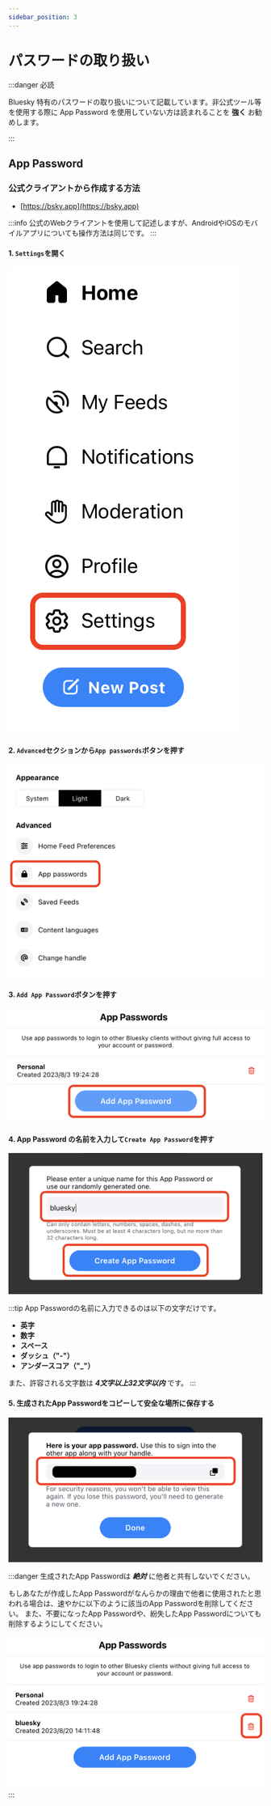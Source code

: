 ```yaml
---
sidebar_position: 3
---
```


# パスワードの取り扱い

:::danger 必読

Bluesky 特有のパスワードの取り扱いについて記載しています。非公式ツール等を使用する際に App Password を使用していない方は読まれることを **強く** お勧めします。

:::

## App Password

### 公式クライアントから作成する方法

- [https://bsky.app](https://bsky.app)

:::info
公式のWebクライアントを使用して記述しますが、AndroidやiOSのモバイルアプリについても操作方法は同じです。
:::

#### 1. `Settings`を開く

![AppPasswords0](../walks/img/password/app_password_web_0.png)

#### 2. `Advanced`セクションから`App passwords`ボタンを押す

![AppPasswords1](../walks/img/password/app_password_web_1.png)

#### 3. `Add App Password`ボタンを押す

![AppPasswords2](../walks/img/password/app_password_web_2.png)

#### 4. App Password の名前を入力して`Create App Password`を押す

![AppPasswords3](../walks/img/password/app_password_web_3.png)

:::tip
App Passwordの名前に入力できるのは以下の文字だけです。

- **英字**
- **数字**
- **スペース**
- **ダッシュ（"-"）**
- **アンダースコア（"_"）**

また、許容される文字数は **_4文字以上32文字以内_** です。
:::

#### 5. 生成されたApp Passwordをコピーして安全な場所に保存する

![AppPasswords4](../walks/img/password/app_password_web_4.png)

:::danger
生成されたApp Passwordは **_絶対_** に他者と共有しないでください。

もしあなたが作成したApp Passwordがなんらかの理由で他者に使用されたと思われる場合は、速やかに以下のように該当のApp Passwordを削除してください。
また、不要になったApp Passwordや、紛失したApp Passwordについても削除するようにしてください。

![AppPasswords5](../walks/img/password/app_password_web_5.png)
:::
